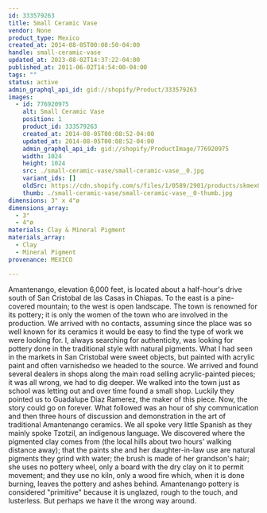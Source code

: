 ```yaml
---
id: 333579263
title: Small Ceramic Vase
vendor: None
product_type: Mexico
created_at: 2014-08-05T00:08:50-04:00
handle: small-ceramic-vase
updated_at: 2023-08-02T14:37:22-04:00
published_at: 2011-06-02T14:54:00-04:00
tags: ""
status: active
admin_graphql_api_id: gid://shopify/Product/333579263
images:
  - id: 776920975
    alt: Small Ceramic Vase
    position: 1
    product_id: 333579263
    created_at: 2014-08-05T00:08:52-04:00
    updated_at: 2014-08-05T00:08:52-04:00
    admin_graphql_api_id: gid://shopify/ProductImage/776920975
    width: 1024
    height: 1024
    src: ./small-ceramic-vase/small-ceramic-vase__0.jpg
    variant_ids: []
    oldSrc: https://cdn.shopify.com/s/files/1/0589/2901/products/skmex0032.tif.jpeg?v=1407211732
    thumb: ./small-ceramic-vase/small-ceramic-vase__0-thumb.jpg
dimensions: 3" x 4"ø
dimensions_array:
  - 3"
  - 4"ø
materials: Clay & Mineral Pigment
materials_array:
  - Clay
  - Mineral Pigment
provenance: MEXICO

---
```


Amantenango, elevation 6,000 feet, is located about a half-hour's drive south of San Cristobal de las Casas in Chiapas. To the east is a pine-covered mountain; to the west is open landscape. The town is renowned for its pottery; it is only the women of the town who are involved in the production. We arrived with no contacts, assuming since the place was so well known for its ceramics it would be easy to find the type of work we were looking for. I, always searching for authenticity, was looking for pottery done in the traditional style with natural pigments. What I had seen in the markets in San Cristobal were sweet objects, but painted with acrylic paint and often varnishedso we headed to the source. We arrived and found several dealers in shops along the main road selling acrylic-painted pieces; it was all wrong, we had to dig deeper. We walked into the town just as school was letting out and over time found a small shop. Luckily they pointed us to Guadalupe Diaz Ramerez, the maker of this piece. Now, the story could go on forever. What followed was an hour of shy communication and then three hours of discussion and demonstration in the art of traditional Amantenango ceramics. We all spoke very little Spanish as they mainly spoke Tzotzil, an indigenous language. We discovered where the pigmented clay comes from (the local hills about two hours' walking distance away); that the paints she and her daughter-in-law use are natural pigments they grind with water; the brush is made of her grandson's hair; she uses no pottery wheel, only a board with the dry clay on it to permit movement; and they use no kiln, only a wood fire which, when it is done burning, leaves the pottery and ashes behind. Amantenango pottery is considered "primitive" because it is unglazed, rough to the touch, and lusterless. But perhaps we have it the wrong way around.